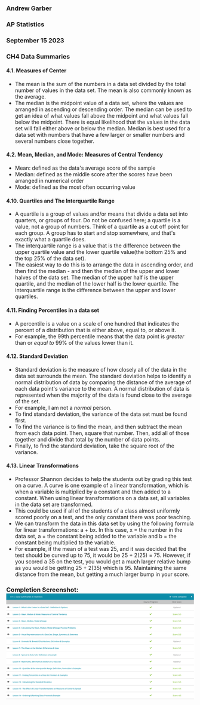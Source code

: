 ### Andrew Garber
### AP Statistics
### September 15 2023
### CH4 Data Summaries

#### 4.1. Measures of Center
 - The mean is the sum of the numbers in a data set divided by the total number of values in the data set. The mean is also commonly known as the average. 
 - The median is the midpoint value of a data set, where the values are arranged in ascending or descending order. The median can be used to get an idea of what values fall above the midpoint and what values fall below the midpoint. There is equal likelihood that the values in the data set will fall either above or below the median. Median is best used for a data set with numbers that have a few larger or smaller numbers and several numbers close together.

#### 4.2. Mean, Median, and Mode: Measures of Central Tendency
 - Mean: defined as the data's average score of the sample
 - Median: defined as the middle score after the scores have been arranged in numerical order 
 - Mode: defined as the most often occurring value

#### 4.10. Quartiles and The Interquartile Range
 - A quartile is a group of values and/or means that divide a data set into quarters, or groups of four. Do not be confused here; a quartile is a value, not a group of numbers. Think of a quartile as a cut off point for each group. A group has to start and stop somewhere, and that's exactly what a quartile does.
 - The interquartile range is a value that is the difference between the upper quartile value and the lower quartile value(the bottom 25% and the top 25% of the data set).
 - The easiest way to do this is to arrange the data in ascending order, and then find the median - and then the median of the upper and lower halves of the data set. The median of the upper half is the upper quartile, and the median of the lower half is the lower quartile. The interquartile range is the difference between the upper and lower quartiles.

#### 4.11. Finding Percentiles in a data set
 - A percentile is a value on a scale of one hundred that indicates the percent of a distribution that is either above, equal to, or above it.
 - For example, the 99th percentile means that the data point is *greater* than or *equal to* 99% of the values lower than it. 

#### 4.12. Standard Deviation  
 - Standard deviation is the measure of how closely all of the data in the data set surrounds the mean. The standard deviation helps to identify a normal distribution of data by comparing the distance of the average of each data point's variance to the mean. A normal distribution of data is represented when the majority of the data is found close to the average of the set.
 - For example, I am not a *normal* person.
 - To find standard deviation, the variance of the data set must be found first.
 - To find the variance is to find the mean, and then subtract the mean from each data point. Then, square that number. Then, add all of those together and divide that total by the number of data points.
 - Finally, to find the standard deviation, take the square root of the variance.


#### 4.13. Linear Transformations 
 - Professor Shannon decides to help the students out by grading this test on a curve. A curve is one example of a linear transformation, which is when a variable is multiplied by a constant and then added to a constant. When using linear transformations on a data set, all variables in the data set are transformed.
 - This could be used if all of the students of a class almost uniformly scored poorly on a test, and the only constant there was poor teaching.
 - We can transform the data in this data set by using the following formula for linear transformations: a + bx. In this case, x = the number in the data set, a = the constant being added to the variable and b = the constant being multiplied to the variable.
 - For example, if the mean of a test was 25, and it was decided that the test should be curved up to 75, it would be 25 + 2(25) = 75. However, if you scored a 35 on the test, you would get a much larger relative bump as you would be getting 25 + 2(35) which is 95. Maintaining the same distance from the mean, but getting a much larger bump in your score.
 
 ### Completion Screenshot: ![Alt text](Media/ch4_data_summaries.sep19.png)